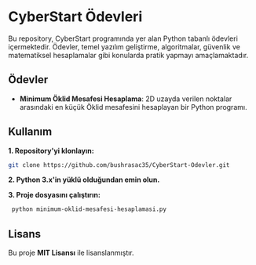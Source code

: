 # CyberStart Ödevleri

Bu repository, CyberStart programında yer alan Python tabanlı ödevleri içermektedir. Ödevler, temel yazılım geliştirme, algoritmalar, güvenlik ve matematiksel hesaplamalar gibi konularda pratik yapmayı amaçlamaktadır.

## Ödevler

- **Minimum Öklid Mesafesi Hesaplama**: 2D uzayda verilen noktalar arasındaki en küçük Öklid mesafesini hesaplayan bir Python programı.

## Kullanım

**1. Repository'yi klonlayın:**
   ```bash
   git clone https://github.com/bushrasac35/CyberStart-Odevler.git
```
**2. Python 3.x'in yüklü olduğundan emin olun.**

**3. Proje dosyasını çalıştırın:**
   ```bash
    python minimum-oklid-mesafesi-hesaplamasi.py
```

## Lisans

Bu proje **MIT Lisansı** ile lisanslanmıştır. 
